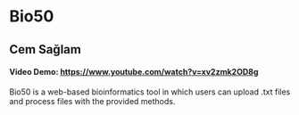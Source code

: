 # Bio50
## Cem Sağlam
#### Video Demo: https://www.youtube.com/watch?v=xv2zmk2OD8g
Bio50 is a web-based bioinformatics tool in which users can upload .txt files and process files with the provided methods.
